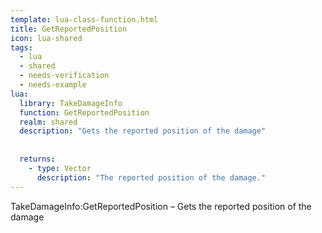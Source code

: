 ```yaml
---
template: lua-class-function.html
title: GetReportedPosition
icon: lua-shared
tags:
  - lua
  - shared
  - needs-verification
  - needs-example
lua:
  library: TakeDamageInfo
  function: GetReportedPosition
  realm: shared
  description: "Gets the reported position of the damage"
  
  
  returns:
    - type: Vector
      description: "The reported position of the damage."
---
```


<div class="lua__search__keywords">
TakeDamageInfo:GetReportedPosition &#x2013; Gets the reported position of the damage
</div>
